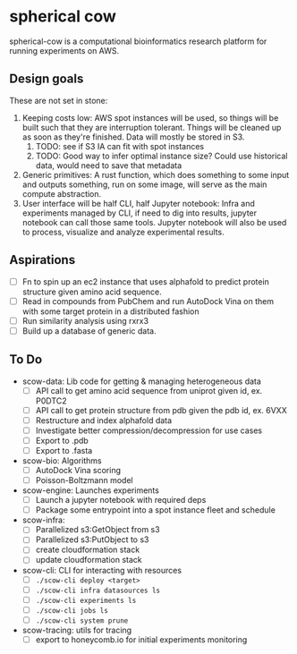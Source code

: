 # spherical cow

spherical-cow is a computational bioinformatics research platform for running experiments on AWS.

## Design goals

These are not set in stone:

1. Keeping costs low: AWS spot instances will be used, so things will be built such that they are interruption tolerant. Things will be cleaned up as soon as they're finished. Data will mostly be stored in S3.
    1. TODO: see if S3 IA can fit with spot instances
    2. TODO: Good way to infer optimal instance size? Could use historical data, would need to save that metadata
2. Generic primitives: A rust function, which does something to some input and outputs something, run on some image, will serve as the main compute abstraction.
3. User interface will be half CLI, half Jupyter notebook: Infra and experiments managed by CLI, if need to dig into results, jupyter notebook can call those same tools. Jupyter notebook will also be used to process, visualize and analyze experimental results.

## Aspirations

- [ ] Fn to spin up an ec2 instance that uses alphafold to predict protein structure given amino acid sequence.
- [ ] Read in compounds from PubChem and run AutoDock Vina on them with some target protein in a distributed fashion
- [ ] Run similarity analysis using rxrx3
- [ ] Build up a database of generic data.

## To Do

- scow-data: Lib code for getting & managing heterogeneous data
    * [ ] API call to get amino acid sequence from uniprot given id, ex. P0DTC2
    * [ ] API call to get protein structure from pdb given the pdb id, ex. 6VXX
    * [ ] Restructure and index alphafold data
    * [ ] Investigate better compression/decompression for use cases
    * [ ] Export to .pdb
    * [ ] Export to .fasta
- scow-bio: Algorithms
    * [ ] AutoDock Vina scoring
    * [ ] Poisson-Boltzmann model
- scow-engine: Launches experiments
    * [ ] Launch a jupyter notebook with required deps
    * [ ] Package some entrypoint into a spot instance fleet and schedule
- scow-infra:
    * [ ] Parallelized s3:GetObject from s3
    * [ ] Parallelized s3:PutObject to s3
    * [ ] create cloudformation stack
    * [ ] update cloudformation stack
- scow-cli: CLI for interacting with resources
    * [ ] `./scow-cli deploy <target>`
    * [ ] `./scow-cli infra datasources ls`
    * [ ] `./scow-cli experiments ls`
    * [ ] `./scow-cli jobs ls`
    * [ ] `./scow-cli system prune`
- scow-tracing: utils for tracing
    * [ ] export to honeycomb.io for initial experiments monitoring
